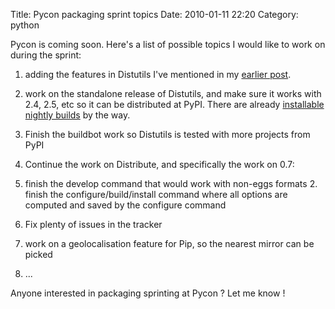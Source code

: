 Title: Pycon packaging sprint topics
Date: 2010-01-11 22:20
Category: python

Pycon is coming soon. Here's a list of possible topics I would like to
work on during the sprint:   
1.  adding the features in Distutils I've mentioned in my [earlier
    post][].
2.  work on the standalone release of Distutils, and make sure it works
    with 2.4, 2.5, etc so it can be distributed at PyPI. There are
    already [installable nightly builds][] by the way.
3.  Finish the buildbot work so Distutils is tested with more projects
    from PyPI
4.  Continue the work on Distribute, and specifically the work on 0.7:   
   1.  finish the develop command that would work with non-eggs formats
    2.  finish the configure/build/install command where all options are
        computed and saved by the configure command

      
5.  Fix plenty of issues in the tracker
6.  work on a geolocalisation feature for Pip, so the nearest mirror can
    be picked
7.  ...

  
Anyone interested in packaging sprinting at Pycon ? Let me know !

  [earlier post]: http://tarekziade.wordpress.com/2010/01/07/possible-new-features-for-distutils-2-7/
  [installable nightly builds]: http://python-distribute.org/
